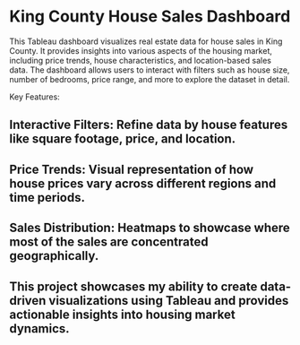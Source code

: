 # King County House Sales Dashboard

This Tableau dashboard visualizes real estate data for house sales in King County. It provides insights into various aspects of the housing market, including price trends, house characteristics, and location-based sales data. The dashboard allows users to interact with filters such as house size, number of bedrooms, price range, and more to explore the dataset in detail.

Key Features:
## Interactive Filters: Refine data by house features like square footage, price, and location.
## Price Trends: Visual representation of how house prices vary across different regions and time periods.
## Sales Distribution: Heatmaps to showcase where most of the sales are concentrated geographically.
## This project showcases my ability to create data-driven visualizations using Tableau and provides actionable insights into housing market dynamics.
